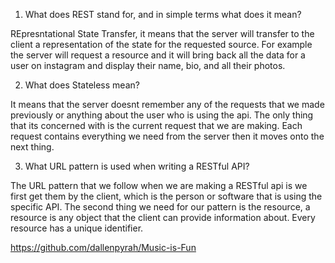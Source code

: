 1. What does REST stand for, and in simple terms what does it mean?

REpresntational State Transfer, it means that the server will transfer to the client a representation of the state for the requested source. For example the server will request a resource and it will bring back all the data for a user on instagram and display their name, bio, and all their photos. 

2. What does Stateless mean?

It means that the server doesnt remember any of the requests that we made previously or anything about the user who is using the api. The only thing that its concerned with is the current request that we are making. Each request contains everything we need from the server then it moves onto the next thing. 

3. What URL pattern is used when writing a RESTful API?

The URL pattern that we follow when we are making a RESTful api is we first get them by the client, which is the person or software that is using the specific API. The second thing we need for our pattern is the resource, a resource is any object that the client can provide information about. Every resource has a unique identifier. 


https://github.com/dallenpyrah/Music-is-Fun